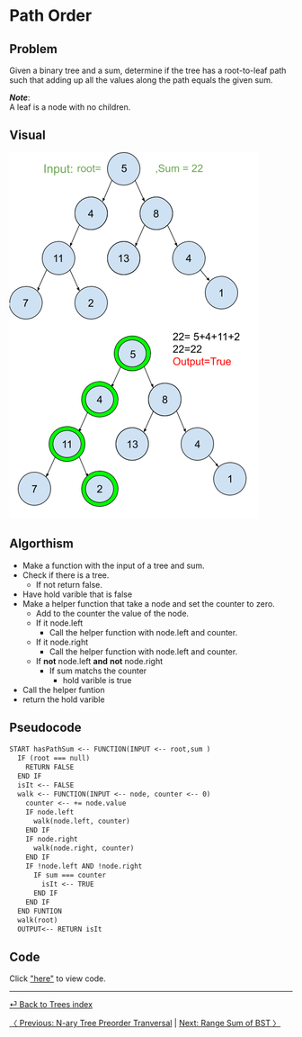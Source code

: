 # Path Order
## Problem
Given a binary tree and a sum, determine if the tree has a root-to-leaf path such that adding up all the values along the path equals the given sum.

*__Note__*:<br> A leaf is a node with no children.

## Visual
![Path Sum](PathSum.png)
## Algorthism
* Make a function with the input of a tree and sum.
* Check if there is a tree.
  * If not return false.
* Have hold varible that is false
* Make a helper function that take a node and set the counter to zero.
  * Add to the counter the value of the node.
  * If it node.left
    * Call the helper function with node.left and counter.
  * If it node.right
    * Call the helper function with node.left and counter.
  * If __not__ node.left __and__ __not__ node.right
    * If sum matchs the counter 
      * hold varible is true
* Call the helper funtion
* return the hold varible

## Pseudocode
```
START hasPathSum <-- FUNCTION(INPUT <-- root,sum )
  IF (root === null)
    RETURN FALSE
  END IF
  isIt <-- FALSE
  walk <-- FUNCTION(INPUT <-- node, counter <-- 0)
    counter <-- += node.value
    IF node.left
      walk(node.left, counter)
    END IF
    IF node.right
      walk(node.right, counter)
    END IF
    IF !node.left AND !node.right
      IF sum === counter
        isIt <-- TRUE
      END IF
    END IF
  END FUNTION
  walk(root)
  OUTPUT<-- RETURN isIt
```

## Code
Click ["here"](pathSum.js) to view code.

<hr>

[ ⏎ Back to Trees index ](../README.md) 

[〈 Previous: N-ary Tree Preorder Tranversal](../preOrder/README.md) | [Next: Range Sum of BST 〉](../rangeSum/README.md)
